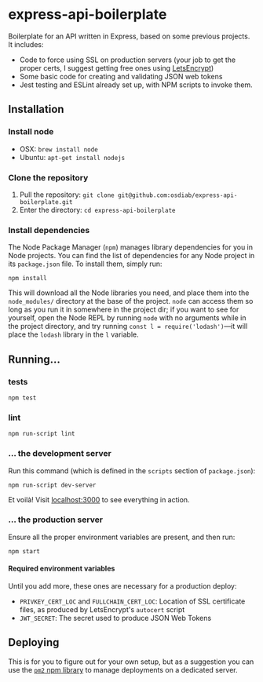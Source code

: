 # express-api-boilerplate

Boilerplate for an API written in Express, based on some previous projects. It includes:

* Code to force using SSL on production servers (your job to get
  the proper certs, I suggest getting free ones using
  [LetsEncrypt](https://letsencrypt.org/))
* Some basic code for creating and validating JSON web tokens
* Jest testing and ESLint already set up, with NPM scripts to invoke
  them.

## Installation

### Install node

* OSX: `brew install node`
* Ubuntu: `apt-get install nodejs`

### Clone the repository

1. Pull the repository: `git clone git@github.com:osdiab/express-api-boilerplate.git`
1. Enter the directory: `cd express-api-boilerplate`

### Install dependencies

The Node Package Manager (`npm`) manages library dependencies for you in Node projects. You can find
the list of dependencies for any Node project in its `package.json` file. To install them, simply
run:

```
npm install
```

This will download all the Node libraries you need, and place them into the `node_modules/`
directory at the base of the project. `node` can access them so long as you run it in somewhere in
the project dir; if you want to see for yourself, open the Node REPL by running `node` with no
arguments while in the project directory, and try running `const l = require('lodash')`—it will
place the `lodash` library in the `l` variable.

## Running...

### tests

```
npm test
```

### lint

```
npm run-script lint
```

### ... the development server

Run this command (which is defined in the `scripts` section of `package.json`):

```
npm run-script dev-server
```

Et voilà! Visit [localhost:3000](http://localhost:3000) to see everything in action.

### ... the production server

Ensure all the proper environment variables are present, and then run:

```
npm start
```

#### Required environment variables

Until you add more, these ones are necessary for a production deploy:

* `PRIVKEY_CERT_LOC` and `FULLCHAIN_CERT_LOC`: Location of
  SSL certificate files, as produced by LetsEncrypt's `autocert`
  script
* `JWT_SECRET`: The secret used to produce JSON Web Tokens

## Deploying

This is for you to figure out for your own setup, but as a suggestion you can
use the [`pm2` npm library](https://github.com/Unitech/pm2) to manage deployments
on a dedicated server.

